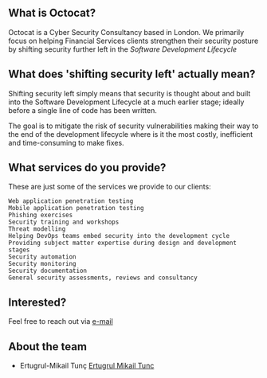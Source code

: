 ## What is Octocat?

Octocat is a Cyber Security Consultancy based in London. We primarily focus on helping Financial Services clients strengthen their security posture by shifting security further left in the _Software Development Lifecycle_

## What does 'shifting security left' actually mean?

Shifting security left simply means that security is thought about and built into the Software Development Lifecycle at a much earlier stage; ideally before a single line of code has been written.

The goal is to mitigate the risk of security vulnerabilities making their way to the end of the development lifecycle where is it the most costly, inefficient and time-consuming to make fixes.

## What services do you provide?

These are just some of the services we provide to our clients:

```
Web application penetration testing
Mobile application penetration testing
Phishing exercises
Security training and workshops
Threat modelling
Helping DevOps teams embed security into the development cycle
Providing subject matter expertise during design and development stages
Security automation
Security monitoring
Security documentation
General security assessments, reviews and consultancy
```

## Interested?

Feel free to reach out via [e-mail](mailto:octocat@emtunc.org)

## About the team

- Ertugrul-Mikail Tunç [Ertugrul Mikail Tunc](https://www.linkedin.com/in/emtunc/)
